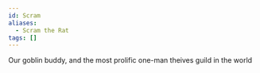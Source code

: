 ```yaml
---
id: Scram
aliases:
  - Scram the Rat
tags: []
---
```


Our goblin buddy, and the most prolific one-man theives guild in the world

